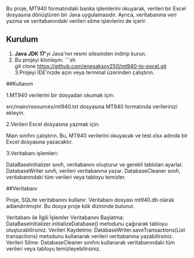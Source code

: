 Bu proje, MT940 formatındaki banka işlemlerini okuyarak, verileri bir Excel dosyasına dönüştüren bir Java uygulamasıdır. Ayrıca, veritabanına veri yazma ve veritabanındaki verileri silme işlevlerini de içerir.


## Kurulum

1. **Java JDK 17**'yi Java'nın resmi sitesinden indirip kurun.
2. Bu projeyi klonlayın:  ```sh                   
   git clone https://github.com/enesaksoy250/mt940-to-excel.git              
3.Projeyi IDE'nizde açın veya terminal üzerinden çalıştırın.

##Kullanım

1.MT940 verilerini bir dosyadan okumak için:

  src/main/resources/mt940.txt dosyasına MT940 formatında verilerinizi ekleyin.

2.Verileri Excel dosyasına yazmak için:

  Main sınıfını çalıştırın. Bu, MT940 verilerini okuyacak ve test.xlsx adında bir Excel dosyasına yazacaktır.

3.Veritabanı işlemleri:

  DataBaseInitializer sınıfı, veritabanını oluşturur ve gerekli tabloları ayarlar.
  DatabaseWriter sınıfı, verileri veritabanına yazar.
  DatabaseCleaner sınıfı, veritabanındaki tüm verileri veya tabloyu temizler.

##Veritabanı

  Proje, SQLite veritabanını kullanır. Veritabanı dosyası mt940.db olarak adlandırılmıştır. Bu dosya proje kök dizininde bulunur.

Veritabanı ile İlgili İşlemler
  Veritabanını Başlatma: DataBaseInitializer.initializeDatabase() metodunu çağırarak tabloyu oluşturabilirsiniz. 
  Verileri Kaydetme: DatabaseWriter.saveTransactions(List<MT940Transaction> transactions) metodunu kullanarak verileri veritabanına yazabilirsiniz.
  Verileri Silme: DatabaseCleaner sınıfını kullanarak veritabanındaki tüm verileri veya tabloyu temizleyebilirsiniz.
